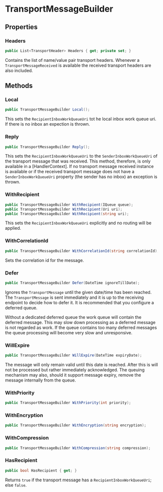 # TransportMessageBuilder

## Properties

### Headers

``` c#
public List<TransportHeader> Headers { get; private set; }
```

Contains the list of name/value pair transport headers.  Whenever a `TransportMessageReceived` is available the received transport headers are also included.

## Methods

### Local

``` c#
public TransportMessageBuilder Local();
```

This sets the `RecipientInboxWorkQueueUri` tot he local inbox work queue uri.  If there is no inbox an expection is thrown.

### Reply

``` c#
public TransportMessageBuilder Reply();
```

This sets the `RecipientInboxWorkQueueUri` to the `SenderInboxWorkQueueUri` of the transport message that was received.  This method, therefore, is only available in a [HandlerContext].  If no transport message received instance is available or if the received transport message does not have a `SenderInboxWorkQueueUri` property (the sender has no inbox) an exception is thrown.

### WithRecipient

``` c#
public TransportMessageBuilder WithRecipient(IQueue queue);
public TransportMessageBuilder WithRecipient(Uri uri);
public TransportMessageBuilder WithRecipient(string uri);
```

This sets the `RecipientInboxWorkQueueUri` explicitly and no routing will be applied.

### WithCorrelationId

``` c#
public TransportMessageBuilder WithCorrelationId(string correlationId);
```

Sets the correlation id for the message.

### Defer

``` c#
public TransportMessageBuilder Defer(DateTime ignoreTillDate);
```

Ignores the `TransportMessage` until the given date/time has been reached.  The `TransportMessage` is sent immediately and it is up to the receiving endpoint to decide how to defer it.  It is recommended that you configure a deferred queue.

Without a dedicated deferred queue the work queue will contain the deferred message.  This may slow down processing as a deferred message is not regarded as work.  If the queue contains too many deferred messages the queue processing will become very slow and unresponsive.

### WillExpire

``` c#
public TransportMessageBuilder WillExpire(DateTime expiryDate);
```

The message will only remain valid until this date is reached.  After this is will not be processed but rather immediately acknowledged.  The queuing mechanism may also, should it support message expiry, remove the message internally from the queue.

### WithPriority

``` c#
public TransportMessageBuilder WithPriority(int priority);
```

### WithEncryption

``` c#
public TransportMessageBuilder WithEncryption(string encryption);
```

### WithCompression

``` c#
public TransportMessageBuilder WithCompression(string compression);
```

### HasRecipient

``` c#
public bool HasRecipient { get; }
```

Returns `true` if the transport message has a `RecipientInboxWorkQueueUri`; else `false`.
